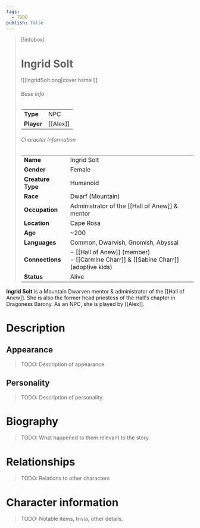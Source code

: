 ```yaml
---
tags:
  - TODO
publish: false
---
```

> [!infobox]  
> # Ingrid Solt
> ![[IngridSolt.png|cover hsmall]]  
> ###### Base Info
> | | |  
> |---|---|  
> | **Type** | NPC |
> | **Player** | [[Alex]] |
> ###### Character Information  
> | | |  
> |---|---|  
> | **Name** | Ingrid Solt |
> | **Gender** | Female | 
> | **Creature Type** | Humanoid |
> | **Race** | Dwarf (Mountain) |  
> | **Occupation** | Administrator of the [[Hall of Anew]] & mentor |  
> | **Location** | Cape Rosa |
> | **Age** | ~200 |
> | **Languages** | Common, Dwarvish, Gnomish, Abyssal |
> | **Connections** | - [[Hall of Anew]] (member)<br>- [[Carmine Charr]] & [[Sabine Charr]] (adoptive kids) |
> | **Status** | Alive |

**Ingrid Solt** is a Mountain Dwarven mentor & administrator of the [[Hall of Anew]]. She is also the former head priestess of the Hall's chapter in Dragoness Barony. As an NPC, she is played by [[Alex]].
# Description
## Appearance
> TODO: Description of appearance.
## Personality
> TODO: Description of personality.
# Biography
> TODO: What happened to them relevant to the story.
# Relationships
> TODO: Relations to other characters
# Character information
> TODO: Notable items, trivia, other details.
